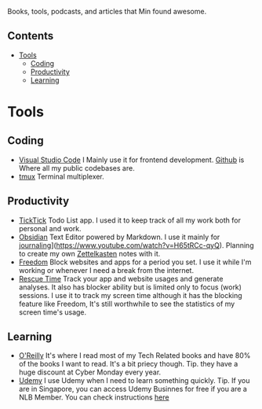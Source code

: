 Books, tools, podcasts, and articles that Min found awesome. 

## Contents
- [Tools](#tools)
    - [Coding](#coding)
    - [Productivity](#productivity)
    - [Learning](#learning)

# Tools

## Coding
- [Visual Studio Code](https://code.visualstudio.com) I Mainly use it for frontend development.
[Github](https://github.com/) is Where all my public codebases are.
- [tmux](https://github.com/tmux/tmux) Terminal multiplexer.

## Productivity
- [TickTick](https://ticktick.com) Todo List app. I used it to keep track of all my work both for personal and work.
- [Obsidian](https://obsidian.md) Text Editor powered by Markdown. I use it mainly for [journaling](https://www.youtube.com/watch?v=H65tRCc-qyQ)](https://www.youtube.com/watch?v=H65tRCc-qyQ). Planning to create my own [Zettelkasten](https://en.wikipedia.org/wiki/Zettelkasten) notes with it.
- [Freedom](https://freedom.to) Block websites and apps for a period you set. I use it while I'm working or whenever I need a break from the internet. 
- [Rescue Time](https://rescuetime.com) Track your app and website usages and generate analyses. It also has blocker ability but is limited only to focus (work) sessions. I use it to track my screen time although it has the blocking feature like Freedom, It's still worthwhile to see the statistics of my screen time's usage.

## Learning
- [O'Reilly](https://www.oreilly.com) It's where I read most of my Tech Related books and have 80% of the books I want to read. It's a bit priecy though. Tip. they have a huge discount at Cyber Monday every year.
- [Udemy](https://www.udemy.com/) I use Udemy when I need to learn something quickly. Tip. If you are in Singapore, you can access Udemy Businnes for free if you are a NLB Member. You can check instructions [here](https://eresources.nlb.gov.sg/main/Browse?browseBy=type&filter=18)